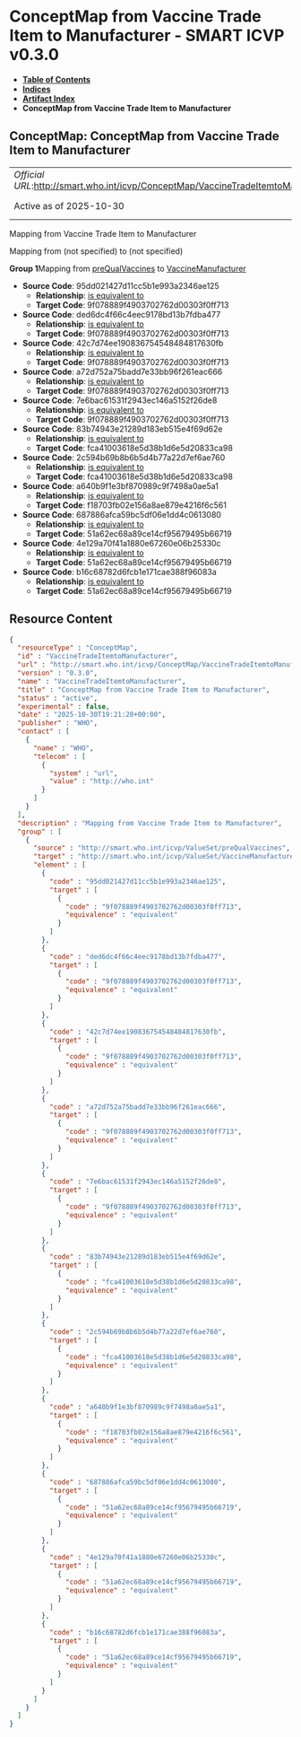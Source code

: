# ConceptMap from Vaccine Trade Item to Manufacturer - SMART ICVP v0.3.0

* [**Table of Contents**](toc.md)
* [**Indices**](indices.md)
* [**Artifact Index**](artifacts.md)
* **ConceptMap from Vaccine Trade Item to Manufacturer**

## ConceptMap: ConceptMap from Vaccine Trade Item to Manufacturer 

| | |
| :--- | :--- |
| *Official URL*:http://smart.who.int/icvp/ConceptMap/VaccineTradeItemtoManufacturer | *Version*:0.3.0 |
| Active as of 2025-10-30 | *Computable Name*:VaccineTradeItemtoManufacturer |

 
Mapping from Vaccine Trade Item to Manufacturer 

Mapping from (not specified) to (not specified)

**Group 1**Mapping from [preQualVaccines](ValueSet-preQualVaccines.md) to [VaccineManufacturer](ValueSet-VaccineManufacturer.md)

* **Source Code**: 95dd021427d11cc5b1e993a2346ae125
  * **Relationship**: [is equivalent to](http://hl7.org/fhir/R5/codesystem-concept-map-relationship.html#equivalent)
  * **Target Code**: 9f078889f4903702762d00303f0ff713
* **Source Code**: ded6dc4f66c4eec9178bd13b7fdba477
  * **Relationship**: [is equivalent to](http://hl7.org/fhir/R5/codesystem-concept-map-relationship.html#equivalent)
  * **Target Code**: 9f078889f4903702762d00303f0ff713
* **Source Code**: 42c7d74ee190836754548484817630fb
  * **Relationship**: [is equivalent to](http://hl7.org/fhir/R5/codesystem-concept-map-relationship.html#equivalent)
  * **Target Code**: 9f078889f4903702762d00303f0ff713
* **Source Code**: a72d752a75badd7e33bb96f261eac666
  * **Relationship**: [is equivalent to](http://hl7.org/fhir/R5/codesystem-concept-map-relationship.html#equivalent)
  * **Target Code**: 9f078889f4903702762d00303f0ff713
* **Source Code**: 7e6bac61531f2943ec146a5152f26de8
  * **Relationship**: [is equivalent to](http://hl7.org/fhir/R5/codesystem-concept-map-relationship.html#equivalent)
  * **Target Code**: 9f078889f4903702762d00303f0ff713
* **Source Code**: 83b74943e21289d183eb515e4f69d62e
  * **Relationship**: [is equivalent to](http://hl7.org/fhir/R5/codesystem-concept-map-relationship.html#equivalent)
  * **Target Code**: fca41003618e5d38b1d6e5d20833ca98
* **Source Code**: 2c594b69b8b6b5d4b77a22d7ef6ae760
  * **Relationship**: [is equivalent to](http://hl7.org/fhir/R5/codesystem-concept-map-relationship.html#equivalent)
  * **Target Code**: fca41003618e5d38b1d6e5d20833ca98
* **Source Code**: a640b9f1e3bf870989c9f7498a0ae5a1
  * **Relationship**: [is equivalent to](http://hl7.org/fhir/R5/codesystem-concept-map-relationship.html#equivalent)
  * **Target Code**: f18703fb02e156a8ae879e4216f6c561
* **Source Code**: 687886afca59bc5df06e1dd4c0613080
  * **Relationship**: [is equivalent to](http://hl7.org/fhir/R5/codesystem-concept-map-relationship.html#equivalent)
  * **Target Code**: 51a62ec68a89ce14cf95679495b66719
* **Source Code**: 4e129a70f41a1880e67260e06b25330c
  * **Relationship**: [is equivalent to](http://hl7.org/fhir/R5/codesystem-concept-map-relationship.html#equivalent)
  * **Target Code**: 51a62ec68a89ce14cf95679495b66719
* **Source Code**: b16c68782d6fcb1e171cae388f96083a
  * **Relationship**: [is equivalent to](http://hl7.org/fhir/R5/codesystem-concept-map-relationship.html#equivalent)
  * **Target Code**: 51a62ec68a89ce14cf95679495b66719



## Resource Content

```json
{
  "resourceType" : "ConceptMap",
  "id" : "VaccineTradeItemtoManufacturer",
  "url" : "http://smart.who.int/icvp/ConceptMap/VaccineTradeItemtoManufacturer",
  "version" : "0.3.0",
  "name" : "VaccineTradeItemtoManufacturer",
  "title" : "ConceptMap from Vaccine Trade Item to Manufacturer",
  "status" : "active",
  "experimental" : false,
  "date" : "2025-10-30T19:21:20+00:00",
  "publisher" : "WHO",
  "contact" : [
    {
      "name" : "WHO",
      "telecom" : [
        {
          "system" : "url",
          "value" : "http://who.int"
        }
      ]
    }
  ],
  "description" : "Mapping from Vaccine Trade Item to Manufacturer",
  "group" : [
    {
      "source" : "http://smart.who.int/icvp/ValueSet/preQualVaccines",
      "target" : "http://smart.who.int/icvp/ValueSet/VaccineManufacturer",
      "element" : [
        {
          "code" : "95dd021427d11cc5b1e993a2346ae125",
          "target" : [
            {
              "code" : "9f078889f4903702762d00303f0ff713",
              "equivalence" : "equivalent"
            }
          ]
        },
        {
          "code" : "ded6dc4f66c4eec9178bd13b7fdba477",
          "target" : [
            {
              "code" : "9f078889f4903702762d00303f0ff713",
              "equivalence" : "equivalent"
            }
          ]
        },
        {
          "code" : "42c7d74ee190836754548484817630fb",
          "target" : [
            {
              "code" : "9f078889f4903702762d00303f0ff713",
              "equivalence" : "equivalent"
            }
          ]
        },
        {
          "code" : "a72d752a75badd7e33bb96f261eac666",
          "target" : [
            {
              "code" : "9f078889f4903702762d00303f0ff713",
              "equivalence" : "equivalent"
            }
          ]
        },
        {
          "code" : "7e6bac61531f2943ec146a5152f26de8",
          "target" : [
            {
              "code" : "9f078889f4903702762d00303f0ff713",
              "equivalence" : "equivalent"
            }
          ]
        },
        {
          "code" : "83b74943e21289d183eb515e4f69d62e",
          "target" : [
            {
              "code" : "fca41003618e5d38b1d6e5d20833ca98",
              "equivalence" : "equivalent"
            }
          ]
        },
        {
          "code" : "2c594b69b8b6b5d4b77a22d7ef6ae760",
          "target" : [
            {
              "code" : "fca41003618e5d38b1d6e5d20833ca98",
              "equivalence" : "equivalent"
            }
          ]
        },
        {
          "code" : "a640b9f1e3bf870989c9f7498a0ae5a1",
          "target" : [
            {
              "code" : "f18703fb02e156a8ae879e4216f6c561",
              "equivalence" : "equivalent"
            }
          ]
        },
        {
          "code" : "687886afca59bc5df06e1dd4c0613080",
          "target" : [
            {
              "code" : "51a62ec68a89ce14cf95679495b66719",
              "equivalence" : "equivalent"
            }
          ]
        },
        {
          "code" : "4e129a70f41a1880e67260e06b25330c",
          "target" : [
            {
              "code" : "51a62ec68a89ce14cf95679495b66719",
              "equivalence" : "equivalent"
            }
          ]
        },
        {
          "code" : "b16c68782d6fcb1e171cae388f96083a",
          "target" : [
            {
              "code" : "51a62ec68a89ce14cf95679495b66719",
              "equivalence" : "equivalent"
            }
          ]
        }
      ]
    }
  ]
}

```

